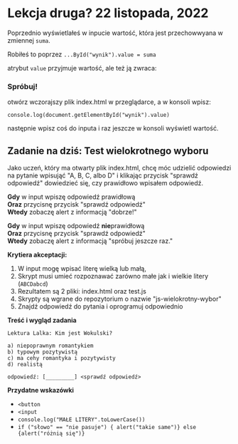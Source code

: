 # Lekcja druga? 22 listopada, 2022

Poprzednio wyświetlałeś w inpucie wartość, która jest przechowwyana w zmiennej `suma`.

Robiłeś to poprzez `...ById("wynik").value = suma`

atrybut `value` przyjmuje wartość, ale też ją zwraca:

### Spróbuj!

otwórz wczorajszy plik index.html w przeglądarce, a w konsoli wpisz:

`console.log(document.getElementById("wynik").value)`

następnie wpisz coś do inputa i raz jeszcze w konsoli wyświetl wartość.


## Zadanie na dziś: Test wielokrotnego wyboru

Jako uczeń, który ma otwarty plik index.html, chcę móc udzielić odpowiedzi na pytanie wpisująć "A, B, C, albo D" i klikając przycisk "sprawdź odpowiedź" dowiedzieć się, czy prawidłowo wpisałem odpowiedź.

**Gdy** w input wpiszę odpowiedź prawidłową  
**Oraz** przycisnę przycisk "sprawdź odpowiedź"  
**Wtedy** zobaczę alert z informacją "dobrze!"

**Gdy** w input wpiszę odpowiedź **nie**prawidłową  
**Oraz** przycisnę przycisk "sprawdź odpowiedź"  
**Wtedy** zobaczę alert z informacją "spróbuj jeszcze raz."

**Krytiera akceptacji:**

1. W input mogę wpisać literę wielką lub małą,
1. Skrypt musi umieć rozpoznawać zarówno małe jak i wielkie litery (`ABCDabcd`)
1. Rezultatem są 2 pliki: index.html oraz test.js
1. Skrypty są wgrane do repozytorium o nazwie "js-wielokrotny-wybor"
1. Znajdź odpowiedź do pytania i oprogramuj odpowiednio

**Treść i wygląd zadania**

```
Lektura Lalka: Kim jest Wokulski?

a) niepoprawnym romantykiem
b) typowym pozytywistą
c) ma cehy romantyka i pozytywisty
d) realistą

odpowiedź: [_________] <sprawdź odpowiedź>
```

**Przydatne wskazówki**

- `<button`
- `<input`
- `console.log("MAŁE LITERY".toLowerCase())`
- `if ("słowo" == "nie pasuje") { alert("takie same")} else {alert("różnią się")}`
